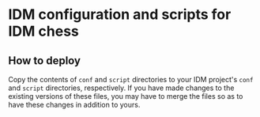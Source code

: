 # IDM configuration and scripts for IDM chess

## How to deploy
Copy the contents of `conf` and `script` directories to your IDM project's `conf` and `script` directories, respectively. If you have made changes to the existing versions of these files, you may have to merge the files so as to have these changes in addition to yours.
  